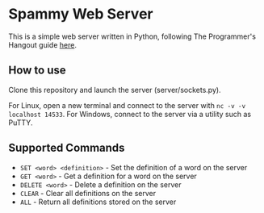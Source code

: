 # Spammy Web Server

This is a simple web server written in Python, following The Programmer's Hangout guide [here](https://theprogrammershangout.com/resources/projects/http-project-guide/intro.md).

## How to use
Clone this repository and launch the server (server/sockets.py).

For Linux, open a new terminal and connect to the server with `nc -v -v localhost 14533`.
For Windows, connect to the server via a utility such as PuTTY.

## Supported Commands

- `SET <word> <definition>` - Set the definition of a word on the server
- `GET <word>` - Get a definition for a word on the server
- `DELETE <word>` - Delete a definition on the server
- `CLEAR` - Clear all definitions on the server
- `ALL` - Return all definitions stored on the server
